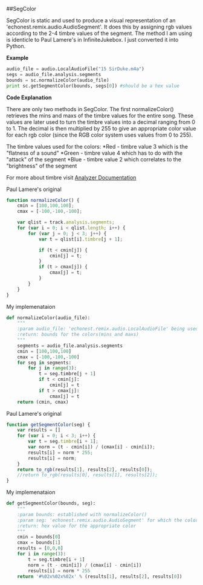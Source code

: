 ##SegColor

SegColor is static and used to produce a visual representation of an 'echonest.remix.audio.AudioSegment'. It does this by assigning rgb values according to the 2-4 timbre values of the segment. The method I am using is identicle to Paul Lamere's in InfiniteJukebox. I just converted it into Python. 

**Example**

```python
audio_file = audio.LocalAudioFile("15 SirDuke.m4a")
segs = audio_file.analysis.segments
bounds = sc.normalizeColor(audio_file)
print sc.getSegmentColor(bounds, segs[0]) #should be a hex value
```

**Code Explanation**

There are only two methods in SegColor. The first normalizeColor() retrieves the mins and maxs of the timbre values for the entire song. These values are later used to turn the timbre values into a decimal ranging from 0 to 1. The decimal is then multiplied by 255 to give an appropriate color value for each rgb color (since the RGB color system uses values from 0 to 255).

The timbre values used for the colors:
*Red - timbre value 3 which is the "flatness of a sound" 
*Green - timbre value 4 which has to do with the "attack" of the segment
*Blue - timbre value 2 which correlates to the "brightness" of the segment

For more about timbre visit [Analyzer Documentation]

Paul Lamere's original

```javascript
function normalizeColor() {
    cmin = [100,100,100];
    cmax = [-100,-100,-100];

    var qlist = track.analysis.segments;
    for (var i = 0; i < qlist.length; i++) {
        for (var j = 0; j < 3; j++) {
            var t = qlist[i].timbre[j + 1];

            if (t < cmin[j]) {
                cmin[j] = t;
            }
            if (t > cmax[j]) {
                cmax[j] = t;
            }
        }
    }
}
```

My implemenataion

```python
def normalizeColor(audio_file):
    """
    :param audio_file: 'echonest.remix.audio.LocalAudioFile' being used
    :return: bounds for the colors(mins and maxs)
    """
    segments = audio_file.analysis.segments
    cmin = [100,100,100]
    cmax = [-100,-100,-100]
    for seg in segments:
        for j in range(3):
            t = seg.timbre[j + 1]
            if t < cmin[j]:
                cmin[j] = t
            if t > cmax[j]:
                cmax[j] = t
    return (cmin, cmax)
```

Paul Lamere's original

```javascript
function getSegmentColor(seg) {
    var results = []
    for (var i = 0; i < 3; i++) {
        var t = seg.timbre[i + 1];
        var norm = (t - cmin[i]) / (cmax[i] - cmin[i]);
        results[i] = norm * 255;
        results[i] = norm;
    }
    return to_rgb(results[1], results[2], results[0]);
    //return to_rgb(results[0], results[1], results[2]);
}
```

My implemenataion

```python
def getSegmentColor(bounds, seg):
    """
    :param bounds: established with normalizeColor()
    :param seg: 'echonest.remix.audio.AudioSegment' for which the color is being requested
    :return: hex value for the appropriate color
    """
    cmin = bounds[0]
    cmax = bounds[1]
    results = [0,0,0]
    for i in range(3):
        t = seg.timbre[i + 1]
        norm = (t - cmin[i]) / (cmax[i] - cmin[i])
        results[i] = norm * 255
    return '#%02x%02x%02x' % (results[1], results[2], results[0])
```

[Analyzer Documentation]: http://developer.echonest.com/docs/v4/_static/AnalyzeDocumentation.pdf

